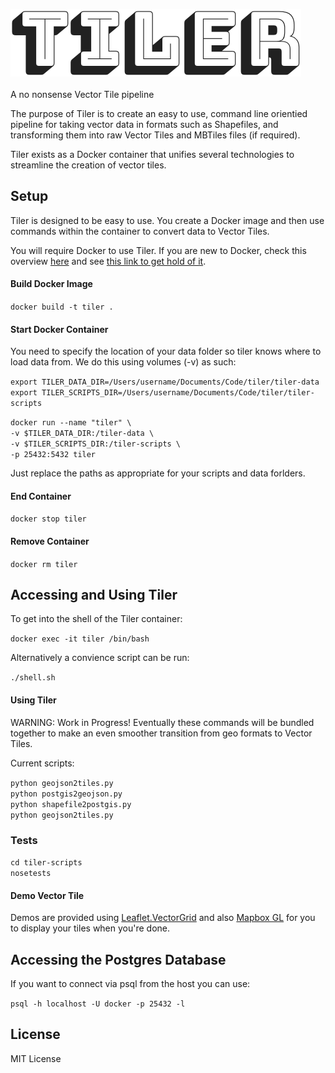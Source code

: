 <img src="tiler.png"><br>
<br>
A no nonsense Vector Tile pipeline

The purpose of Tiler is to create an easy to use, command line orientied pipeline for taking vector data in formats such as Shapefiles, and transforming them into raw Vector Tiles and MBTiles files (if required).

Tiler exists as a Docker container that unifies several technologies to streamline the creation of vector tiles.

## Setup 

Tiler is designed to be easy to use. You create a Docker image and then use commands within the container to convert data to Vector Tiles.

You will require Docker to use Tiler. If you are new to Docker, check this overview [here](https://www.docker.com/what-docker) and see [this link to get hold of it](https://docs.docker.com/engine/getstarted/step_one/#docker-for-mac).

#### Build Docker Image

`docker build -t tiler .`

#### Start Docker Container

You need to specify the location of your data folder so tiler knows where to load data from. We do this using volumes (-v) as such:

`export TILER_DATA_DIR=/Users/username/Documents/Code/tiler/tiler-data` <br>
`export TILER_SCRIPTS_DIR=/Users/username/Documents/Code/tiler/tiler-scripts` <br>

`docker run --name "tiler" \` <br>
            `-v $TILER_DATA_DIR:/tiler-data \ ` <br>
            `-v $TILER_SCRIPTS_DIR:/tiler-scripts \ ` <br>
            `-p 25432:5432 tiler`

Just replace the paths as appropriate for your scripts and data forlders.

#### End Container

`docker stop tiler`

#### Remove Container 

 `docker rm tiler`

## Accessing and Using Tiler

To get into the shell of the Tiler container:

`docker exec -it tiler /bin/bash`
 
Alternatively a convience script can be run:

 `./shell.sh`

#### Using Tiler

WARNING: Work in Progress! Eventually these commands will be bundled together to make an even smoother transition from geo formats to Vector Tiles.

Current scripts:

`python geojson2tiles.py` <br>
`python postgis2geojson.py` <br>
`python shapefile2postgis.py` <br>
`python geojson2tiles.py` <br>

### Tests

`cd tiler-scripts` <br>
`nosetests`

#### Demo Vector Tile 

Demos are provided using [Leaflet.VectorGrid](http://leaflet.github.io/Leaflet.VectorGrid/vectorgrid-api-docs.html) and also [Mapbox GL](https://www.mapbox.com/mapbox-gl-js/api/) for you to display your tiles when you're done.

## Accessing the Postgres Database

If you want to connect via psql from the host you can use:

`psql -h localhost -U docker -p 25432 -l`

## License

MIT License
